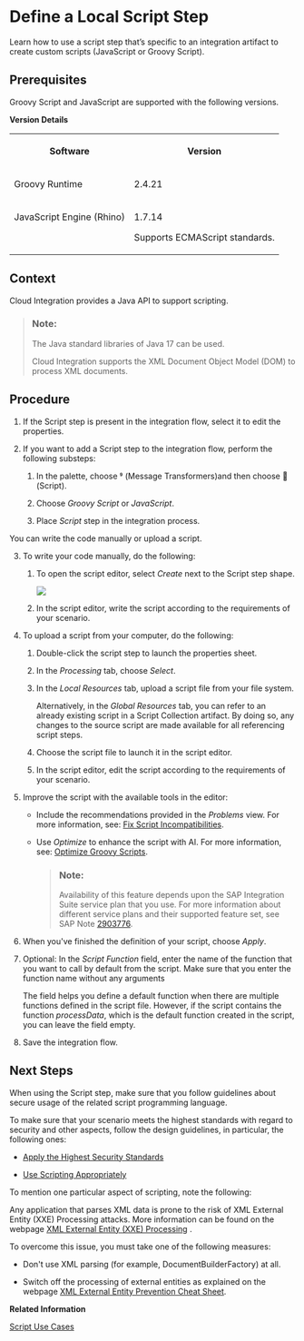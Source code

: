 <!-- loio03b32eb2c5c249f0a59bcd27c44d1e4e -->

<link rel="stylesheet" type="text/css" href="../css/sap-icons.css"/>

# Define a Local Script Step

Learn how to use a script step that’s specific to an integration artifact to create custom scripts \(JavaScript or Groovy Script\).



<a name="loio03b32eb2c5c249f0a59bcd27c44d1e4e__prereq_ulb_qjf_2jb"/>

## Prerequisites

Groovy Script and JavaScript are supported with the following versions.

**Version Details**


<table>
<tr>
<th valign="top">

Software

</th>
<th valign="top">

Version

</th>
</tr>
<tr>
<td valign="top">

Groovy Runtime

</td>
<td valign="top">

2.4.21

</td>
</tr>
<tr>
<td valign="top">

JavaScript Engine \(Rhino\)

</td>
<td valign="top">

1.7.14

Supports ECMAScript standards.

</td>
</tr>
</table>



## Context

Cloud Integration provides a Java API to support scripting.

> ### Note:  
> The Java standard libraries of Java 17 can be used.
> 
> Cloud Integration supports the XML Document Object Model \(DOM\) to process XML documents.



## Procedure

1.  If the Script step is present in the integration flow, select it to edit the properties.

2.  If you want to add a Script step to the integration flow, perform the following substeps:

    1.  In the palette, choose <span class="SAP-icons-V5"></span> \(Message Transformers\)and then choose <span class="SAP-icons-V5"></span> \(Script\).

    2.  Choose *Groovy Script* or *JavaScript*.

    3.  Place *Script* step in the integration process.



You can write the code manually or upload a script.

3.  To write your code manually, do the following:

    1.  To open the script editor, select *Create* next to the Script step shape.

        ![](images/Script_Step_Create_dd8d09c.png)

    2.  In the script editor, write the script according to the requirements of your scenario.


4.  To upload a script from your computer, do the following:

    1.  Double-click the script step to launch the properties sheet.

    2.  In the *Processing* tab, choose *Select*.

    3.  In the *Local Resources* tab, upload a script file from your file system.

        Alternatively, in the *Global Resources* tab, you can refer to an already existing script in a Script Collection artifact. By doing so, any changes to the source script are made available for all referencing script steps.

    4.  Choose the script file to launch it in the script editor.

    5.  In the script editor, edit the script according to the requirements of your scenario.


5.  Improve the script with the available tools in the editor:

    -   Include the recommendations provided in the *Problems* view. For more information, see: [Fix Script Incompatibilities](fix-script-incompatibilities-7397c42.md).
    -   Use *Optimize* to enhance the script with AI. For more information, see: [Optimize Groovy Scripts](optimize-groovy-scripts-3b7a5a1.md).

        > ### Note:  
        > Availability of this feature depends upon the SAP Integration Suite service plan that you use. For more information about different service plans and their supported feature set, see SAP Note [2903776](https://launchpad.support.sap.com/#/notes/2903776).


6.  When you've finished the definition of your script, choose *Apply*.

7.  Optional: In the *Script Function* field, enter the name of the function that you want to call by default from the script. Make sure that you enter the function name without any arguments

    The field helps you define a default function when there are multiple functions defined in the script file. However, if the script contains the function *processData*, which is the default function created in the script, you can leave the field empty.

8.  Save the integration flow.




<a name="loio03b32eb2c5c249f0a59bcd27c44d1e4e__postreq_drj_gs4_p4b"/>

## Next Steps

When using the Script step, make sure that you follow guidelines about secure usage of the related script programming language.

To make sure that your scenario meets the highest standards with regard to security and other aspects, follow the design guidelines, in particular, the following ones:

-   [Apply the Highest Security Standards](apply-the-highest-security-standards-201fd43.md)

-   [Use Scripting Appropriately](use-scripting-appropriately-d4dc13c.md)


To mention one particular aspect of scripting, note the following:

Any application that parses XML data is prone to the risk of XML External Entity \(XXE\) Processing attacks. More information can be found on the webpage [XML External Entity \(XXE\) Processing](https://owasp.org/www-community/vulnerabilities/XML_External_Entity_(XXE)_Processing) .

To overcome this issue, you must take one of the following measures:

-   Don't use XML parsing \(for example, DocumentBuilderFactory\) at all.

-   Switch off the processing of external entities as explained on the webpage [XML External Entity Prevention Cheat Sheet](https://cheatsheetseries.owasp.org/cheatsheets/XML_External_Entity_Prevention_Cheat_Sheet.html).


**Related Information**  


[Script Use Cases](script-use-cases-148851b.md "")

